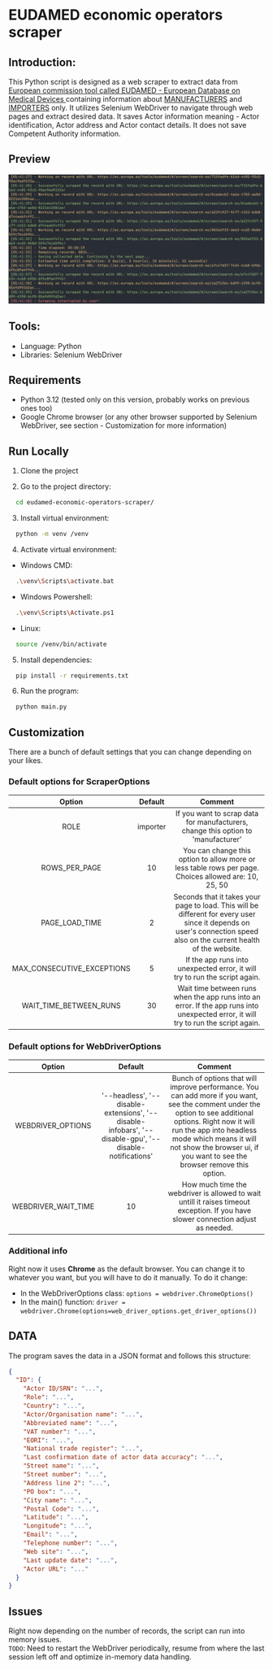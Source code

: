 # EUDAMED economic operators scraper

## Introduction:

This Python script is designed as a web scraper to extract data
from [European commission tool called EUDAMED - European Database on Medical Devices
](https://ec.europa.eu/tools/eudamed/#/screen/search-eo) containing information about <u>MANUFACTURERS</u> and <u>
IMPORTERS</u> only. It utilizes Selenium WebDriver to navigate through web pages and extract desired data.
It saves Actor information meaning - Actor identification, Actor address and Actor contact details.
It does not save Competent Authority information.

## Preview

![PREVIEW](preview.png)

## Tools:

* Language: Python
* Libraries: Selenium WebDriver

## Requirements

* Python 3.12 (tested only on this version, probably works on previous ones too)
* Google Chrome browser (or any other browser supported by Selenium WebDriver, see section - Customization for more
  information)

## Run Locally

1. Clone the project


2. Go to the project directory:

```bash
  cd eudamed-economic-operators-scraper/
```

3. Install virtual environment:

```bash
  python -m venv /venv
```

4. Activate virtual environment:<br>

- Windows CMD:

```bash
  .\venv\Scripts\activate.bat
```

- Windows Powershell:

```bash
  .\venv\Scripts\Activate.ps1
```

- Linux:

```bash
  source /venv/bin/activate
```

5. Install dependencies:

```bash
  pip install -r requirements.txt
```

6. Run the program:

```bash
  python main.py
```

## Customization

There are a bunch of default settings that you can change depending on your likes.

### Default options for ScraperOptions

|           Option           | Default  |                                                                                  Comment                                                                                  |
|:--------------------------:|:--------:|:-------------------------------------------------------------------------------------------------------------------------------------------------------------------------:|
|            ROLE            | importer |                                             If you want to scrap data for manufacturers, change this option to 'manufacturer'                                             |
|       ROWS_PER_PAGE        |    10    |                                   You can change this option to allow more or less table rows per page. Choices allowed are: 10, 25, 50                                   |
|       PAGE_LOAD_TIME       |    2     |   Seconds that it takes your page to load. This will be different for every user since it depends on user's connection speed also on the current health of the website.   |
| MAX_CONSECUTIVE_EXCEPTIONS |    5     |                                                If the app runs into unexpected error, it will try to run the script again.                                                |
|   WAIT_TIME_BETWEEN_RUNS   |    30    | Wait time between runs when the app runs into an error.                                       If the app runs into unexpected error, it will try to run the script again. |

### Default options for WebDriverOptions

|       Option        |                                                Default                                                 |                                                                                                                                          Comment                                                                                                                                           |
|:-------------------:|:------------------------------------------------------------------------------------------------------:|:------------------------------------------------------------------------------------------------------------------------------------------------------------------------------------------------------------------------------------------------------------------------------------------:|
|  WEBDRIVER_OPTIONS  | '--headless', '--disable-extensions', '--disable-infobars', '--disable-gpu', '--disable-notifications' | Bunch of options that will improve performance. You can add more if you want, see the comment under the option to see additional options. Right now it will run the app into headless mode which means it will not show the browser ui, if you want to see the browser remove this option. |
| WEBDRIVER_WAIT_TIME |                                                   10                                                   |                                                                             How much time the webdriver is allowed to wait untill it raises timeout exception. If you have slower connection adjust as needed.                                                                             |

### Additional info

Right now it uses **Chrome** as the default browser. You can change it to whatever you want, but you will have to do it
manually. To do it change:

* In the WebDriverOptions class:
  `options = webdriver.ChromeOptions()`
* In the main() function:
  `driver = webdriver.Chrome(options=web_driver_options.get_driver_options())`

## DATA

The program saves the data in a JSON format and follows this structure:

```json
{
  "ID": {
    "Actor ID/SRN": "...",
    "Role": "...",
    "Country": "...",
    "Actor/Organisation name": "...",
    "Abbreviated name": "...",
    "VAT number": "...",
    "EORI": "...",
    "National trade register": "...",
    "Last confirmation date of actor data accuracy": "...",
    "Street name": "...",
    "Street number": "...",
    "Address line 2": "...",
    "PO box": "...",
    "City name": "...",
    "Postal Code": "...",
    "Latitude": "...",
    "Longitude": "...",
    "Email": "...",
    "Telephone number": "...",
    "Web site": "...",
    "Last update date": "...",
    "Actor URL": "..."
  }
}
```

## Issues

Right now depending on the number of records, the script can run into memory issues.
</br>`TODO`: Need to restart the WebDriver periodically, resume from where the last session left off and optimize in-memory
data handling.

